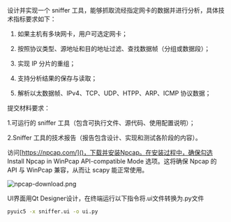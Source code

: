 设计并实现一个 sniffer 工具，能够抓取流经指定网卡的数据并进行分析，具体技术指标要求如下：

1. 如果主机有多块网卡，用户可选定网卡；

2. 按照协议类型、源地址和目的地址过滤、查找数据帧（分组或数据段）；

3. 实现 IP 分片的重组；

4. 支持分析结果的保存与读取；

5. 解析以太数据帧、IPv4、TCP、UDP、HTPP、ARP、ICMP 协议数据；

提交材料要求：

1.可运行的 sniffer 工具（包含可执行文件、源代码、使用配置说明）；

2.Sniffer 工具的技术报告（报告包含设计、实现和测试各阶段的内容）。



访问[https://npcap.com/]()，下载并安装Npcap。在安装过程中，确保勾选 Install Npcap in WinPcap API-compatible Mode 选项。这将确保 Npcap 的 API 与 WinPcap 兼容，从而让 scapy 能正常使用。

![npcap-download.png](npcap-download.png)

UI界面用Qt Designer设计，在终端运行以下指令将.ui文件转换为.py文件

```bash
pyuic5 -x sniffer.ui -o ui.py
```